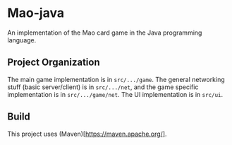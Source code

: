 # Mao-java
An implementation of the Mao card game in the Java programming language.

## Project Organization
The main game implementation is in `src/.../game`.
The general networking stuff (basic server/client) is in `src/.../net`, and the game specific implementation is in `src/.../game/net`.
The UI implementation is in `src/ui`.

## Build
This project uses (Maven)[https://maven.apache.org/].
